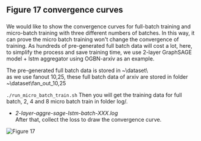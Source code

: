 ## Figure 17 convergence curves
###
We would like to show the convergence curves for full-batch training and micro-batch training with three different numbers of batches.
In this way, it can prove the micro batch training won't change the convergence of training.
As hundreds of pre-generated full batch data will cost a lot, here, to simplify the process and save training time, we use 2-layer GraphSAGE model + lstm aggregator using OGBN-arxiv as an example.  

The pre-generated full batch data is stored in ~\dataset\  
as we use fanout 10,25, these full batch data of arxiv are stored in folder  ~\dataset\fan_out_10,25  

`./run_micro_batch_train.sh` 
Then you will get the training data for full batch, 2, 4 and 8 micro batch train in folder log/.  
- *2-layer-aggre-sage-lstm-batch-XXX.log*  
After that, collect the loss to draw the convergence curve.  
  
![Figure 17](./Figure17.png)  


